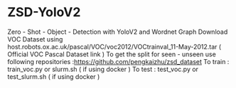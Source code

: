 # ZSD-YoloV2
  Zero - Shot - Object - Detection with YoloV2 and Wordnet Graph
  Download VOC Dataset using host.robots.ox.ac.uk/pascal/VOC/voc2012/VOCtrainval_11-May-2012.tar ( Official VOC Pascal Dataset link )
  To get the split for seen - unseen use following repositories :https://github.com/pengkaizhu/zsd_dataset
  To train : train_voc.py or slurm.sh ( if using docker )
  To test : test_voc.py or test_slurm.sh ( if using docker )
